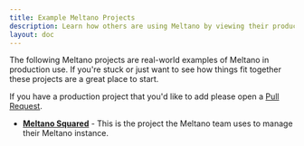 ```yaml
---
title: Example Meltano Projects
description: Learn how others are using Meltano by viewing their production Meltano projects.
layout: doc
---
```


The following Meltano projects are real-world examples of Meltano in production use. If you're stuck or just want to see how things fit together these projects are a great place to start.

If you have a production project that you'd like to add please open a [Pull Request](https://github.com/meltano/meltano/edit/main/docs/src/_tutorials/example-projects.md).

- **[Meltano Squared](https://github.com/meltano/squared)** - This is the project the Meltano team uses to manage their Meltano instance.

